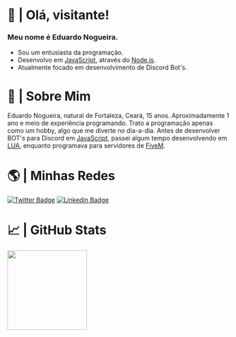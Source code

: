 
# 👋 | Olá, visitante!
### Meu nome é Eduardo Nogueira.
- Sou um entusiasta da programação.
- Desenvolvo em [JavaScript](https://javascript.com), através do [Node.js](https://nodejs.org/en/).
- Atualmente focado em desenvolvimento de Discord Bot's.

# 👀 | Sobre Mim
Eduardo Nogueira, natural de Fortaleza, Ceará, 15 anos. Aproximadamente 1 ano e meio de experiência programando. Trato a programação apenas como um hobby, algo que me diverte no dia-a-dia. Antes de desenvolver BOT's para Discord em [JavaScript](https://javascript.com), passei algum tempo desenvolvendo em [LUA](https://lua.org), enquanto programava para servidores de [FiveM](https://fivem.net).

# 🌎 | Minhas Redes
[![Twitter Badge](https://img.shields.io/badge/-@duduu.nog-000?style=flat-square&labelColor=000&logo=instagram&logoColor=white&link=https://twitter.com/dieegosf)](https://instagram.com/duduu.nog) 
[![Linkedin Badge](https://img.shields.io/badge/-@dudu__nog-000?style=flat-square&logo=Twitter&logoColor=white&link=https://www.twitter.com/dudu__nog)](https://www.twitter.com/dudu__nog) 

# 📈 | GitHub Stats
<div>
  <a href="https://github.com/dudduzzin">
  <img height="180em" src="https://github-readme-stats.vercel.app/api?username=dudduzzin&show_icons=true&theme=dracula&include_all_commits=true&count_private=true"/>
</div>
